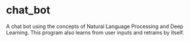 # chat_bot

A chat bot using the concepts of Natural Language Processing and Deep Learning.
This program also learns from user inputs and retrains by itself.
